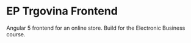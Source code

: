 # EP Trgovina Frontend

Angular 5 frontend for an online store. Build for the Electronic Business course.
